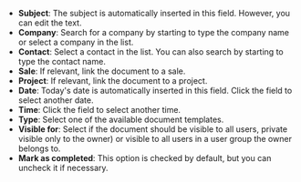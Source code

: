 <!-- markdownlint-disable-file MD041 -->
* **Subject**: The subject is automatically inserted in this field. However, you can edit the text.
* **Company**: Search for a company by starting to type the company name or select a company in the list.
* **Contact**: Select a contact in the list. You can also search by starting to type the contact name.
* **Sale**: If relevant, link the document to a sale.
* **Project**: If relevant, link the document to a project.
* **Date**: Today's date is automatically inserted in this field. Click the field to select another date.
* **Time**: Click the field to select another time.
* **Type**: Select one of the available document templates.
* **Visible for**: Select if the document should be visible to all users, private visible only to the owner) or visible to all users in a user group the owner belongs to.
* **Mark as completed**: This option is checked by default, but you can uncheck it if necessary.
